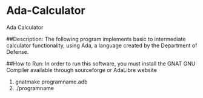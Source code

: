 # Ada-Calculator
Ada Calculator 

##Description:
The following program implements basic to intermediate calculator functionality, using Ada, a language created by the Department of Defense.

##How to Run:
In order to run this software, you must install the GNAT GNU Compiler available through sourceforge or AdaLibre website

1. gnatmake programname.adb
2. ./programname
